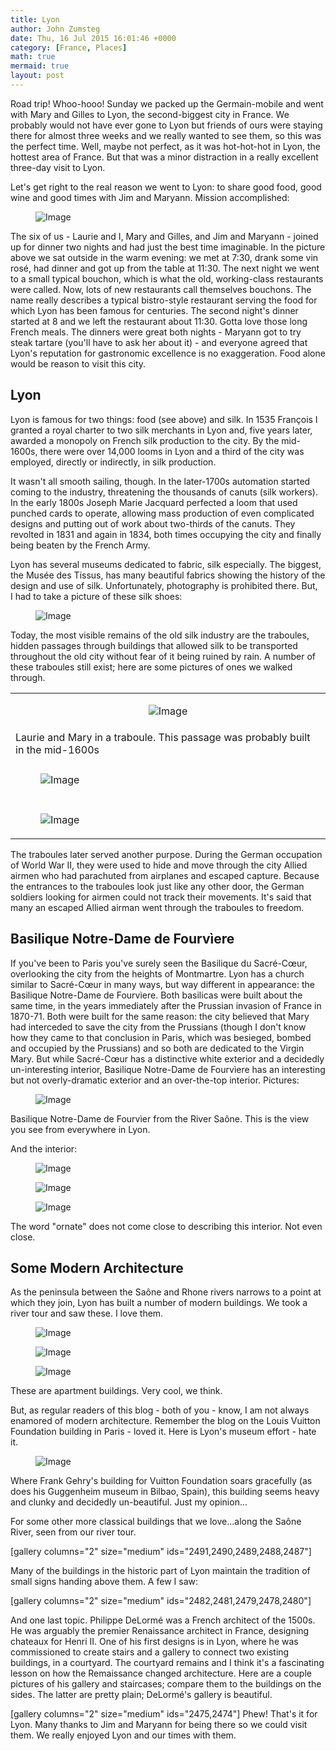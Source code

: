 ```yaml
---
title: Lyon
author: John Zumsteg
date: Thu, 16 Jul 2015 16:01:46 +0000
category: [France, Places]
math: true
mermaid: true
layout: post
---
```

Road trip! Whoo-hooo! Sunday we packed up the Germain-mobile and went with Mary and Gilles to Lyon, the second-biggest city in France. We probably would not have ever gone to Lyon but friends of ours were staying there for almost three weeks and we really wanted to see them, so this was the perfect time. Well, maybe not perfect, as it was hot-hot-hot in Lyon, the hottest area of France. But that was a minor distraction in a really excellent three-day visit to Lyon.

Let's get right to the real reason we went to Lyon: to share good food, good wine and good times with Jim and Maryann. Mission accomplished:
<figure class = "portrait">
	<img src="{{"/assets/images/2015/07/IMG_0053-2.jpg" | prepend: site.baseurl  }}" alt="Image" />
	<figcaption></figcaption>
</figure>



The six of us - Laurie and I, Mary and Gilles, and Jim and Maryann - joined up for dinner two nights and had just the best time imaginable. In the picture above we sat outside in the warm evening: we met at 7:30, drank some vin rosé, had dinner and got up from the table at 11:30. The next night we went to a small typical bouchon, which is what the old, working-class restaurants were called. Now, lots of new restaurants call themselves bouchons. The name really describes a typical bistro-style restaurant serving the food for which Lyon has been famous for centuries. The second night's dinner started at 8 and we left the restaurant about 11:30. Gotta love those long French meals. The dinners were great both nights - Maryann got to try steak tartare (you'll have to ask her about it) - and everyone agreed that Lyon's reputation for gastronomic excellence is no exaggeration. Food alone would be reason to visit this city.
<h2>Lyon</h2>
Lyon is famous for two things: food (see above) and silk. In 1535 François I granted a royal charter to two silk merchants in Lyon and, five years later, awarded a monopoly on French silk production to the city. By the mid-1600s, there were over 14,000 looms in Lyon and a third of the city was employed, directly or indirectly, in silk production.

It wasn't all smooth sailing, though. In the later-1700s automation started coming to the industry, threatening the thousands of canuts (silk workers). In the early 1800s Joseph Marie Jacquard perfected a loom that used punched cards to operate, allowing mass production of even complicated designs and putting out of work about two-thirds of the canuts. They revolted in 1831 and again in 1834, both times occupying the city and finally being beaten by the French Army.

Lyon has several museums dedicated to fabric, silk especially. The biggest, the Musée des Tissus, has many beautiful fabrics showing the history of the design and use of silk. Unfortunately, photography is prohibited there. But, I had to take a picture of these silk shoes:

<figure class = "landscape">
	<img src="{{"/assets/images/2015/07/DSC09051.jpg" | prepend: site.baseurl  }}" alt="Image" />
	<figcaption></figcaption>
</figure>



Today, the most visible remains of the old silk industry are the traboules, hidden passages through buildings that allowed silk to be transported throughout the old city without fear of it being ruined by rain. A number of these traboules still exist; here are some pictures of ones we walked through.
<table border="0">
<tbody>
<tr>
<td align="center"><figure class = "portrait">
	<img src="{{"/assets/images/2015/07/DSC08976.jpg" | prepend: site.baseurl  }}" alt="Image" />
	<figcaption></figcaption>
</figure>

</td>
</tr>
<tr>
<td>Laurie and Mary in a traboule. This passage was probably built in the mid-1600s</td>
</tr>
<tr>
<td></td>
</tr>
<tr>
<td><figure class = "portrait">
	<img src="{{"/assets/images/2015/07/DSC08967.jpg" | prepend: site.baseurl  }}" alt="Image" />
	<figcaption></figcaption>
</figure>

</td>
</tr>
<tr>
<td></td>
</tr>
<tr>
<td><figure class = "portrait">
	<img src="{{"/assets/images/2015/07/DSC08952.jpg" | prepend: site.baseurl  }}" alt="Image" />
	<figcaption></figcaption>
</figure>

</td>
</tr>
</tbody>
</table>
The traboules later served another purpose. During the German occupation of World War II, they were used to hide and move through the city Allied airmen who had parachuted from airplanes and escaped capture. Because the entrances to the traboules look just like any other door, the German soldiers looking for airmen could not track their movements. It's said that many an escaped Allied airman went through the traboules to freedom.
<h2>Basilique Notre-Dame de Fourvìere</h2>
If you've been to Paris you've surely seen the Basilique du Sacré-Cœur, overlooking the city from the heights of Montmartre. Lyon has a church similar to Sacré-Cœur in many ways, but way different in appearance: the Basilique Notre-Dame de Fourvìere. Both basilicas were built about the same time, in the years immediately after the Prussian invasion of France in 1870-71. Both were built for the same reason: the city believed that Mary had interceded to save the city from the Prussians (though I don't know how they came to that conclusion in Paris, which was besieged, bombed and occupied by the Prussians) and so both are dedicated to the Virgin Mary. But while Sacré-Cœur has a distinctive white exterior and a decidedly un-interesting interior, Basilique Notre-Dame de Fourvìere has an interesting but not overly-dramatic exterior and an over-the-top interior. Pictures:

<figure class = "landscape">
	<img src="{{"/assets/images/2015/07/DSC09042.jpg" | prepend: site.baseurl  }}" alt="Image" />
	<figcaption></figcaption>
</figure>


Basilique Notre-Dame de Fourvìer from the River Saône. This is the view you see from everywhere in Lyon.

And the interior:
<figure class = "portrait">
	<img src="{{"/assets/images/2015/07/DSC08908.jpg" | prepend: site.baseurl  }}" alt="Image" />
	<figcaption></figcaption>
</figure>



<figure class = "portrait">
	<img src="{{"/assets/images/2015/07/DSC08910.jpg" | prepend: site.baseurl  }}" alt="Image" />
	<figcaption></figcaption>
</figure>



<figure class = "portrait">
	<img src="{{"/assets/images/2015/07/DSC08921.jpg" | prepend: site.baseurl  }}" alt="Image" />
	<figcaption></figcaption>
</figure>


The word "ornate" does not come close to describing this interior. Not even close.
<h2>Some Modern Architecture</h2>
As the peninsula between the Saône and Rhone rivers narrows to a point at which they join, Lyon has built a number of modern buildings. We took a river tour and saw these. I love them.

<figure class = "landscape">
	<img src="{{"/assets/images/2015/07/DSC09022.jpg" | prepend: site.baseurl  }}" alt="Image" />
	<figcaption></figcaption>
</figure>



<figure class = "landscape">
	<img src="{{"/assets/images/2015/07/DSC09025.jpg" | prepend: site.baseurl  }}" alt="Image" />
	<figcaption></figcaption>
</figure>



<figure class = "landscape">
	<img src="{{"/assets/images/2015/07/DSC09028.jpg" | prepend: site.baseurl  }}" alt="Image" />
	<figcaption></figcaption>
</figure>

These are apartment buildings. Very cool, we think.

But, as regular readers of this blog - both of you - know, I am not always enamored of modern architecture. Remember the blog on the Louis Vuitton Foundation building in Paris - loved it. Here is Lyon's museum effort - hate it.
<figure class = "landscape">
	<img src="{{"/assets/images/2015/07/DSC09020.jpg" | prepend: site.baseurl  }}" alt="Image" />
	<figcaption></figcaption>
</figure>


Where Frank Gehry's building for Vuitton Foundation soars gracefully (as does his Guggenheim museum in Bilbao, Spain), this building seems heavy and clunky and decidedly un-beautiful. Just my opinion...

For some other more classical buildings that we love...along the Saône River, seen from our river tour.

[gallery columns="2" size="medium" ids="2491,2490,2489,2488,2487"]

Many of the buildings in the historic part of Lyon maintain the tradition of small signs handing above them. A few I saw:

[gallery columns="2" size="medium" ids="2482,2481,2479,2478,2480"]

And one last topic. Philippe DeLormé was a French architect of the 1500s. He was arguably the premier Renaissance architect in France, designing chateaux for Henri II. One of his first designs is in Lyon, where he was commissioned to create stairs and a gallery to connect two existing buildings, in a courtyard. The courtyard remains and I think it's a fascinating lesson on how the Remaissance changed architecture. Here are a couple pictures of his gallery and staircases; compare them to the buildings on the sides. The latter are pretty plain; DeLormé's gallery is beautiful.

[gallery columns="2" size="medium" ids="2475,2474"]
Phew! That's it for Lyon. Many thanks to Jim and Maryann for being there so we could visit them. We really enjoyed Lyon and our times with them.

